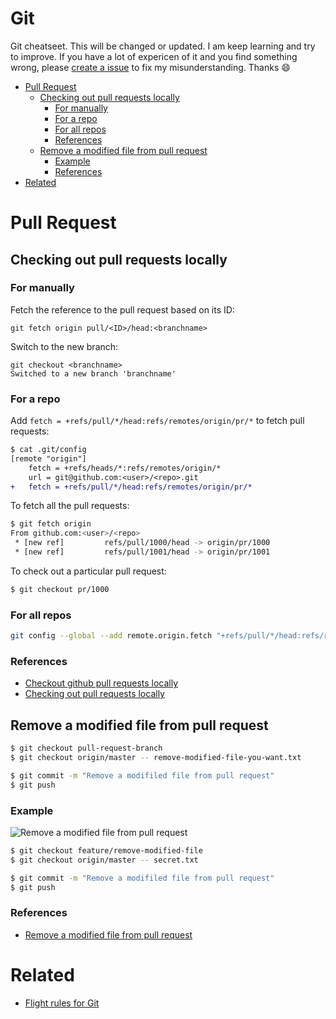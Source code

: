 [issue]: https://github.com/sotayamashita/knowledge/issues/new?labels=git

# Git

Git cheatseet. This will be changed or updated. I am keep learning and try to improve. If you have a lot of expericen of it and you find something wrong, please [create a issue][issue] to fix my misunderstanding. Thanks :smile:

<div class="table_of_content">
<!-- START doctoc generated TOC please keep comment here to allow auto update -->
<!-- DON'T EDIT THIS SECTION, INSTEAD RE-RUN doctoc TO UPDATE -->


- [Pull Request](#pull-request)
  - [Checking out pull requests locally](#checking-out-pull-requests-locally)
    - [For manually](#for-manually)
    - [For a repo](#for-a-repo)
    - [For all repos](#for-all-repos)
    - [References](#references)
  - [Remove a modified file from pull request](#remove-a-modified-file-from-pull-request)
    - [Example](#example)
    - [References](#references-1)
- [Related](#related)

<!-- END doctoc generated TOC please keep comment here to allow auto update -->
</div>

# Pull Request

## Checking out pull requests locally

### For manually

Fetch the reference to the pull request based on its ID:

```
git fetch origin pull/<ID>/head:<branchname>
```

Switch to the new branch:

```
git checkout <branchname>
Switched to a new branch 'branchname'
```

### For a repo

Add `fetch = +refs/pull/*/head:refs/remotes/origin/pr/*` to fetch pull requests:

```diff
$ cat .git/config
[remote "origin"]
	fetch = +refs/heads/*:refs/remotes/origin/*
	url = git@github.com:<user>/<repo>.git
+	fetch = +refs/pull/*/head:refs/remotes/origin/pr/*
```

To fetch all the pull requests:

```bash
$ git fetch origin
From github.com:<user>/<repo>
 * [new ref]         refs/pull/1000/head -> origin/pr/1000
 * [new ref]         refs/pull/1001/head -> origin/pr/1001
```

To check out a particular pull request:

```bash
$ git checkout pr/1000
```

### For all repos

```bash
git config --global --add remote.origin.fetch "+refs/pull/*/head:refs/remotes/origin/pr/*"
```

### References

- [Checkout github pull requests locally](https://gist.github.com/piscisaureus/3342247)
- [Checking out pull requests locally](https://help.github.com/articles/checking-out-pull-requests-locally/)

## Remove a modified file from pull request

```bash
$ git checkout pull-request-branch
$ git checkout origin/master -- remove-modified-file-you-want.txt
```

```bash
$ git commit -m "Remove a modifiled file from pull request"
$ git push
```

### Example

![Remove a modified file from pull request](https://user-images.githubusercontent.com/1587053/32030174-39892c02-ba34-11e7-9709-eab8d3249306.png)

```bash
$ git checkout feature/remove-modified-file
$ git checkout origin/master -- secret.txt
```

```bash
$ git commit -m "Remove a modifiled file from pull request"
$ git push
```

### References

- [Remove a modified file from pull request](https://stackoverflow.com/questions/39459467/remove-a-modified-file-from-pull-request)

# Related

- [Flight rules for Git](https://github.com/k88hudson/git-flight-rules)
